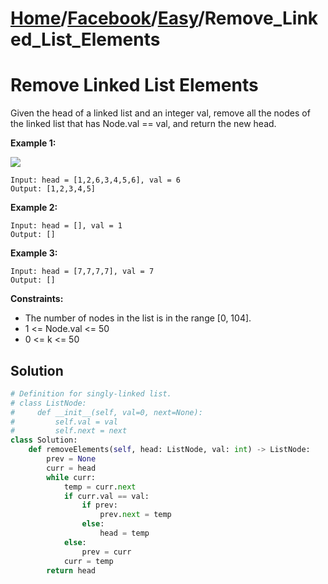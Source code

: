 # [Home](./../..)/[Facebook](./..)/[Easy](./)/Remove_Linked_List_Elements
<h1>Remove Linked List Elements</h1>

<p>
Given the head of a linked list and an integer val, remove all the nodes of the linked list that has Node.val == val, and return the new head.

</p>

<b>Example 1:</b>

<img src="https://assets.leetcode.com/uploads/2021/03/06/removelinked-list.jpg">

    Input: head = [1,2,6,3,4,5,6], val = 6
    Output: [1,2,3,4,5]
    
<b>Example 2:</b>

    Input: head = [], val = 1
    Output: []
    
<b>Example 3:</b>

    Input: head = [7,7,7,7], val = 7
    Output: []

<b>Constraints:</b>

- The number of nodes in the list is in the range [0, 104].
- 1 <= Node.val <= 50
- 0 <= k <= 50

<h2>Solution</h2>

```python
# Definition for singly-linked list.
# class ListNode:
#     def __init__(self, val=0, next=None):
#         self.val = val
#         self.next = next
class Solution:
    def removeElements(self, head: ListNode, val: int) -> ListNode:
        prev = None
        curr = head
        while curr:
            temp = curr.next
            if curr.val == val:
                if prev:
                    prev.next = temp
                else:
                    head = temp
            else:
                prev = curr
            curr = temp
        return head
```

